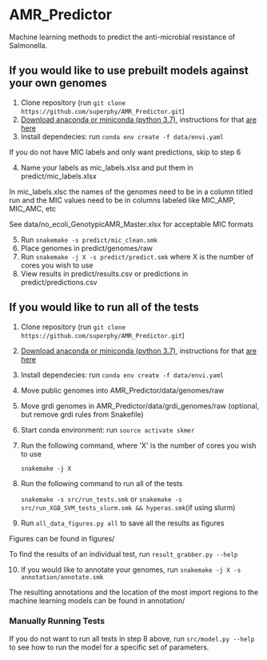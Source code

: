# AMR_Predictor
Machine learning methods to predict the anti-microbial resistance of Salmonella.

## If you would like to use prebuilt models against your own genomes
1. Clone repository (run `git clone https://github.com/superphy/AMR_Predictor.git`)
2. [Download anaconda or miniconda (python 3.7)](https://conda.io/miniconda.html (python 3.7)), instructions for that [are here](https://conda.io/docs/user-guide/install/index.html)
3. Install dependecies: run `conda env create -f data/envi.yaml`

If you do not have MIC labels and only want predictions, skip to step 6

4. Name your labels as mic_labels.xlsx and put them in predict/mic_labels.xlsx

In mic_labels.xlsc the names of the genomes need to be in a column titled run and the MIC values need to be in columns labeled  like MIC_AMP, MIC_AMC, etc

See data/no_ecoli_GenotypicAMR_Master.xlsx for acceptable MIC formats

5. Run `snakemake -s predict/mic_clean.smk`
6. Place genomes in predict/genomes/raw
7. Run `snakemake -j X -s predict/predict.smk` where X is the number of cores you wish to use
8. View results in predict/results.csv or predictions in predict/predictions.csv

## If you would like to run all of the tests
1. Clone repository (run `git clone https://github.com/superphy/AMR_Predictor.git`)
2. [Download anaconda or miniconda (python 3.7)](https://conda.io/miniconda.html (python 3.7)), instructions for that [are here](https://conda.io/docs/user-guide/install/index.html)
3. Install dependecies: run `conda env create -f data/envi.yaml`
4. Move public genomes into AMR_Predictor/data/genomes/raw
5. Move grdi genomes in AMR_Predictor/data/grdi_genomes/raw (optional, but remove grdi rules from Snakefile)
6. Start conda environment: run `source activate skmer`
7. Run the following command, where 'X' is the number of cores you wish to use

   `snakemake -j X`
8. Run the following command to run all of the tests

   `snakemake -s src/run_tests.smk` or 
   `snakemake -s src/run_XGB_SVM_tests_slurm.smk && hyperas.smk`(if using slurm) 
9. Run `all_data_figures.py all` to save all the results as figures

Figures can be found in figures/

To find the results of an individual test, run `result_grabber.py --help` 

10. If you would like to annotate your genomes, run `snakemake -j X -s annotation/annotate.smk`

The resulting annotations and the location of the most import regions to the machine learning models can be found in annotation/

### Manually Running Tests
If you do not want to run all tests in step 8 above, run `src/model.py --help` to see how to run the model for a specific set of parameters.


